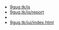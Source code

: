 - [9gug.tk/js][1]
- [9gug.tk/js/report][2]
-
- [9gug.tk/jui/index.html][3]




[1]: https://9gug.tk/js
[2]: https://9gug.tk/js/report
[3]: https://9gug.tk/jui/index.html
